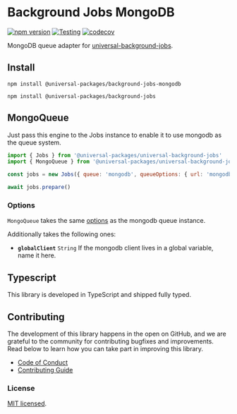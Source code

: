 # Background Jobs MongoDB

[![npm version](https://badge.fury.io/js/@universal-packages%2Fbackground-jobs-mongodb.svg)](https://www.npmjs.com/package/@universal-packages/background-jobs-mongodb)
[![Testing](https://github.com/universal-packages/universal-background-jobs-mongodb/actions/workflows/testing.yml/badge.svg)](https://github.com/universal-packages/universal-background-jobs-mongodb/actions/workflows/testing.yml)
[![codecov](https://codecov.io/gh/universal-packages/universal-background-jobs-mongodb/branch/main/graph/badge.svg?token=CXPJSN8IGL)](https://codecov.io/gh/universal-packages/universal-background-jobs-mongodb)

MongoDB queue adapter for [universal-background-jobs](https://github.com/universal-packages/universal-background-jobs).

## Install

```shell
npm install @universal-packages/background-jobs-mongodb

npm install @universal-packages/background-jobs
```

## MongoQueue

Just pass this engine to the Jobs instance to enable it to use mongodb as the queue system.

```js
import { Jobs } from '@universal-packages/universal-background-jobs'
import { MongoQueue } from '@universal-packages/universal-background-jobs-mongodb'

const jobs = new Jobs({ queue: 'mongodb', queueOptions: { url: 'mongodb://localhost:27017' } })

await jobs.prepare()
```

### Options

`MongoQueue` takes the same [options](https://github.com/universal-packages/universal-mongodb-queue?tab=readme-ov-file#options) as the mongodb queue instance.

Additionally takes the following ones:

- **`globalClient`** `String`
  If the mongodb client lives in a global variable, name it here.

## Typescript

This library is developed in TypeScript and shipped fully typed.

## Contributing

The development of this library happens in the open on GitHub, and we are grateful to the community for contributing bugfixes and improvements. Read below to learn how you can take part in improving this library.

- [Code of Conduct](./CODE_OF_CONDUCT.md)
- [Contributing Guide](./CONTRIBUTING.md)

### License

[MIT licensed](./LICENSE).
